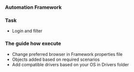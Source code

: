 ### Automation Framework
### Task
- Login and filter

### The guide how execute
- Change preferred browser in Framework properties file
- Objects added based on required scenarios
- Add compatible drivers based on your OS in Drivers folder

